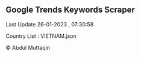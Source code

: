 

## Google Trends Keywords Scraper 
 
Last Update 26-01-2023 , 07:30:58

Country List :
VIETNAM.json



© Abdul Muttaqin 
